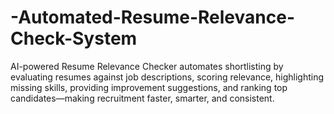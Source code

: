 # -Automated-Resume-Relevance-Check-System
AI-powered Resume Relevance Checker automates shortlisting by evaluating resumes against job descriptions, scoring relevance, highlighting missing skills, providing improvement suggestions, and ranking top candidates—making recruitment faster, smarter, and consistent.
